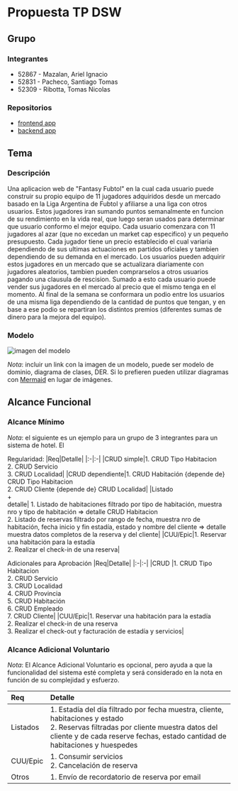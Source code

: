# Propuesta TP DSW

## Grupo
### Integrantes
* 52867 - Mazalan, Ariel Ignacio
* 52831 - Pacheco, Santiago Tomas
* 52309 - Ribotta, Tomas Nicolas

### Repositorios
* [frontend app](http://hyperlinkToGihubOrGitlab)
* [backend app](http://hyperlinkToGihubOrGitlab)


## Tema
### Descripción

Una aplicacion web de "Fantasy Fubtol" en la cual cada usuario puede construir su propio equipo de 11 jugadores adquiridos desde un mercado basado en la Liga Argentina de Fubtol y afiliarse a una liga con otros usuarios. Estos jugadores iran sumando puntos semanalmente en funcion de su rendimiento en la vida real, que luego seran usados para determinar que usuario conformo el mejor equipo. Cada usuario comenzara con 11 jugadores al azar (que no excedan un market cap especifico) y un pequeño presupuesto. Cada jugador tiene un precio establecido el cual variaria dependiendo de sus ultimas actuaciones en partidos oficiales y tambien dependiendo de su demanda en el mercado. Los usuarios pueden adquirir estos jugadores en un mercado que se actualizara diariamente con jugadores aleatorios, tambien pueden comprarselos a otros usuarios pagando una clausula de rescision. Sumado a esto cada usuario puede vender sus jugadores en el mercado al precio que el mismo tenga en el momento. Al final de la semana se conformara un podio entre los usuarios de una misma liga dependiendo de la cantidad de puntos que tengan, y en base a ese podio se repartiran los distintos premios (diferentes sumas de dinero para la mejora del equipo).

### Modelo
![imagen del modelo]()

*Nota*: incluir un link con la imagen de un modelo, puede ser modelo de dominio, diagrama de clases, DER. Si lo prefieren pueden utilizar diagramas con [Mermaid](https://mermaid.js.org) en lugar de imágenes.

## Alcance Funcional 

### Alcance Mínimo

*Nota*: el siguiente es un ejemplo para un grupo de 3 integrantes para un sistema de hotel. El 

Regularidad:
|Req|Detalle|
|:-|:-|
|CRUD simple|1. CRUD Tipo Habitacion<br>2. CRUD Servicio<br>3. CRUD Localidad|
|CRUD dependiente|1. CRUD Habitación {depende de} CRUD Tipo Habitacion<br>2. CRUD Cliente {depende de} CRUD Localidad|
|Listado<br>+<br>detalle| 1. Listado de habitaciones filtrado por tipo de habitación, muestra nro y tipo de habitación => detalle CRUD Habitacion<br> 2. Listado de reservas filtrado por rango de fecha, muestra nro de habitación, fecha inicio y fin estadía, estado y nombre del cliente => detalle muestra datos completos de la reserva y del cliente|
|CUU/Epic|1. Reservar una habitación para la estadía<br>2. Realizar el check-in de una reserva|


Adicionales para Aprobación
|Req|Detalle|
|:-|:-|
|CRUD |1. CRUD Tipo Habitacion<br>2. CRUD Servicio<br>3. CRUD Localidad<br>4. CRUD Provincia<br>5. CRUD Habitación<br>6. CRUD Empleado<br>7. CRUD Cliente|
|CUU/Epic|1. Reservar una habitación para la estadía<br>2. Realizar el check-in de una reserva<br>3. Realizar el check-out y facturación de estadía y servicios|


### Alcance Adicional Voluntario

*Nota*: El Alcance Adicional Voluntario es opcional, pero ayuda a que la funcionalidad del sistema esté completa y será considerado en la nota en función de su complejidad y esfuerzo.

|Req|Detalle|
|:-|:-|
|Listados |1. Estadía del día filtrado por fecha muestra, cliente, habitaciones y estado <br>2. Reservas filtradas por cliente muestra datos del cliente y de cada reserve fechas, estado cantidad de habitaciones y huespedes|
|CUU/Epic|1. Consumir servicios<br>2. Cancelación de reserva|
|Otros|1. Envío de recordatorio de reserva por email|

